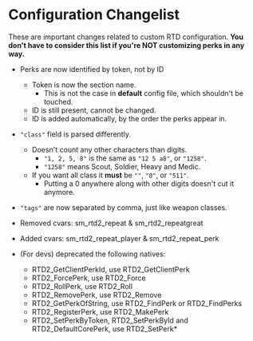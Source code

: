 # Configuration Changelist
These are important changes related to custom RTD configuration.
**You don't have to consider this list if you're NOT customizing perks in any way.**

* Perks are now identified by token, not by ID
	* Token is now the section name.
		* This is not the case in **default** config file, which shouldn't be touched.
	* ID is still present, cannot be changed.
	* ID is added automatically, by the order the perks appear in.

* `"class"` field is parsed differently.
	* Doesn't count any other characters than digits.
		* `"1, 2, 5, 8"` is the same as `"12 5 a8"`, or `"1258"`.
		* `"1258"` means Scout, Soldier, Heavy and Medic.
	* If you want all class it **must** be `""`, `"0"`, or `"511"`.
		* Putting a 0 anywhere along with other digits doesn't cut it anymore.

* `"tags"` are now separated by comma, just like weapon classes.

* Removed cvars: sm\_rtd2\_repeat & sm\_rtd2\_repeatgreat
* Added cvars: sm\_rtd2\_repeat\_player & sm\_rtd2\_repeat\_perk

* (For devs) deprecated the following natives:
	* RTD2\_GetClientPerkId, use RTD2\_GetClientPerk
	* RTD2\_ForcePerk, use RTD2\_Force
	* RTD2\_RollPerk, use RTD2\_Roll
	* RTD2\_RemovePerk, use RTD2\_Remove
	* RTD2\_GetPerkOfString, use RTD2\_FindPerk or RTD2\_FindPerks
	* RTD2\_RegisterPerk, use RTD2\_MakePerk
	* RTD2\_SetPerkByToken, RTD2\_SetPerkById and RTD2\_DefaultCorePerk, use RTD2\_SetPerk*
